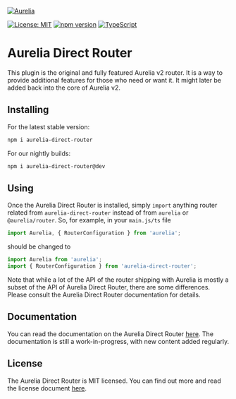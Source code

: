 <p>
  <a href="https://aurelia.io/" target="_blank">
    <img alt="Aurelia" src="https://aurelia.io/styles/images/aurelia.svg">
  </a>
</p>

[![License: MIT](https://img.shields.io/badge/License-MIT-yellow.svg)](https://opensource.org/licenses/MIT)
[![npm version](https://badge.fury.io/js/%40aurelia%2Fkernel.svg)](https://badge.fury.io/js/%40aurelia%2Fkernel)
[![TypeScript](https://img.shields.io/badge/%3C%2F%3E-TypeScript-%230074c1.svg)](http://www.typescriptlang.org/)

# Aurelia Direct Router

This plugin is the original and fully featured Aurelia v2 router. It is a way to provide additional features for those who need or want it. It might later be added back into the core of Aurelia v2.

## Installing

For the latest stable version:

```bash
npm i aurelia-direct-router
```

For our nightly builds:

```bash
npm i aurelia-direct-router@dev
```

## Using

Once the Aurelia Direct Router is installed, simply `import` anything router related from `aurelia-direct-router` instead of from `aurelia` or `@aurelia/router`. So, for example, in your `main.js/ts` file

```js
import Aurelia, { RouterConfiguration } from 'aurelia';
```
should be changed to
```js
import Aurelia from 'aurelia';
import { RouterConfiguration } from 'aurelia-direct-router';
```
Note that while a lot of the API of the router shipping with Aurelia is mostly a subset of the API of Aurelia Direct Router, there are some differences. Please consult the Aurelia Direct Router documentation for details.

## Documentation

You can read the documentation on the Aurelia Direct Router [here](https://jwx.gitbook.io/aurelia-direct-router/). The documentation is still a work-in-progress, with new content added regularly.

## License

The Aurelia Direct Router is MIT licensed. You can find out more and read the license document [here](LICENSE).
